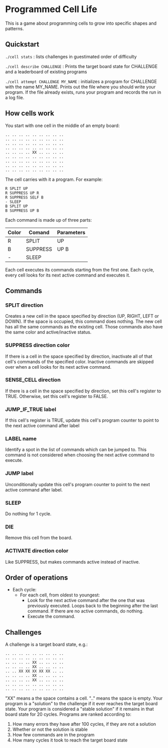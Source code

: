 # Programmed Cell Life

This is a game about programming cells to grow into specific shapes and patterns.

## Quickstart

`./cell stats` : lists challenges in guestimated order of difficulty

`./cell describe CHALLENGE` : Prints the target board state for CHALLENGE and a leaderboard of existing programs

`./cell attempt CHALLENGE MY_NAME` : initializes a program for CHALLENGE with the name MY_NAME. Prints out the file where you should write your program. If the file already exists, runs your program and records the run in a log file.

## How cells work

You start with one cell in the middle of an empty board:
```
.. .. .. .. .. .. .. .. .. 
.. .. .. .. .. .. .. .. .. 
.. .. .. .. .. .. .. .. .. 
.. .. .. .. .. .. .. .. .. 
.. .. .. .. XX .. .. .. .. 
.. .. .. .. .. .. .. .. .. 
.. .. .. .. .. .. .. .. .. 
.. .. .. .. .. .. .. .. .. 
.. .. .. .. .. .. .. .. ..
```

The cell carries with it a program. For example:
```
R SPLIT UP
R SUPPRESS UP R
R SUPPRESS SELF B
- SLEEP
B SPLIT UP
B SUPPRESS UP B
```

Each command is made up of three parts:

| Color  | Comand   | Parameters |
| ------ | -------  | ---------- |
| R      | SPLIT    | UP         |
| B      | SUPPRESS | UP B       |
| -      | SLEEP    |            |

Each cell executes its commands starting from the first one. Each cycle, every cell looks for its next active command and executes it.

## Commands
### SPLIT direction
Creates a new cell in the space specified by direction (UP, RIGHT, LEFT or DOWN). If the space is occupied, this command does nothing. The new cell has all the same commands as the existing cell. Those commands also have the same color and active/inactive status.

### SUPPRESS direction color
If there is a cell in the space specified by direction, inactivate all of that cell's commands of the specified color. Inactive commands are skipped over when a cell looks for its next active command.

### SENSE_CELL direction
If there is a cell in the space specified by direction, set this cell's register to TRUE. Otherwise, set this cell's register to FALSE.

### JUMP_IF_TRUE label
If this cell's register is TRUE, update this cell's program counter to point to the next active command after label

### LABEL name
Identify a spot in the list of commands which can be jumped to. This command is not considered when choosing the next active command to execute.

### JUMP label
Unconditionally update this cell's program counter to point to the next active command after label.

### SLEEP
Do nothing for 1 cycle.

### DIE
Remove this cell from the board.

### ACTIVATE direction color
Like SUPPRESS, but makes commands active instead of inactive.

## Order of operations
- Each cycle:
  - For each cell, from oldest to youngest:
    - Look for the next active command after the one that was previously executed. Loops back to the beginning after the last command. If there are no active commands, do nothing.
    - Execute the command.

## Challenges

A challenge is a target board state, e.g.:
```
.. .. .. .. .. .. .. .. .. 
.. .. .. .. .. .. .. .. .. 
.. .. .. .. XX .. .. .. .. 
.. .. .. .. XX .. .. .. .. 
.. .. XX XX XX XX XX .. .. 
.. .. .. .. XX .. .. .. .. 
.. .. .. .. XX .. .. .. .. 
.. .. .. .. .. .. .. .. .. 
.. .. .. .. .. .. .. .. ..
```

"XX" means a the space contains a cell. ".." means the space is empty. Your program is a "solution" to the challenge if it ever reaches the target board state. Your program is considered a "stable solution" if it remains in that board state for 20 cycles. Programs are ranked according to:
1. How many errors they have after 100 cycles, if they are not a solution
2. Whether or not the solution is stable
3. How few commands are in the program
4. How many cycles it took to reach the target board state
